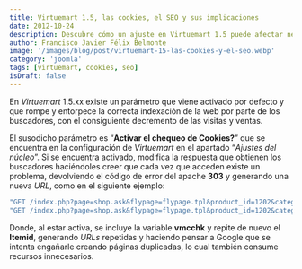 ```yaml
---
title: Virtuemart 1.5, las cookies, el SEO y sus implicaciones
date: 2012-10-24
description: Descubre cómo un ajuste en Virtuemart 1.5 puede afectar negativamente al SEO de tu sitio web, generando problemas de indexación y URLs duplicadas.
author: Francisco Javier Félix Belmonte
image: '/images/blog/post/virtuemart-15-las-cookies-y-el-seo.webp'
category: 'joomla'
tags: [virtuemart, cookies, seo]
isDraft: false
---
```


En *Virtuemart* 1.5.xx existe un parámetro que viene activado por defecto y que rompe y entorpece la correcta indexación de la web por parte de los buscadores, con el consiguiente decremento de las visitas y ventas.

El susodicho parámetro es “**Activar el chequeo de Cookies?**” que se encuentra en la configuración de *Virtuemart* en el apartado “*Ajustes del núcleo*”. Si se encuentra activado, modifica la respuesta que obtienen los buscadores haciéndoles creer que cada vez que acceden existe un problema, devolviendo el código de error del apache **303** y generando una nueva *URL*, como en el siguiente ejemplo:

```bash
"GET /index.php?page=shop.ask&flypage=flypage.tpl&product_id=1202&category_id=186&option=com_virtuemart&Itemid=2 HTTP/1.1" 303 20 "-" "Mozilla/5.0 (compatible; Googlebot/2.1; +http://www.google.com/bot.html)"
"GET /index.php?page=shop.ask&flypage=flypage.tpl&product_id=1202&category_id=186&option=com_virtuemart&Itemid=2&vmcchk=1&Itemid=2 HTTP/1.1" 200 15603 "-" "Mozilla/5.0 (compatible; Googlebot/2.1; +http://www.google.com/bot.html)"
```

Donde, al estar activa, se incluye la variable **vmcchk** y repite de nuevo el **Itemid**, generando *URLs* repetidas y haciendo pensar a Google que se intenta engañarle creando páginas duplicadas, lo cual también consume recursos innecesarios.